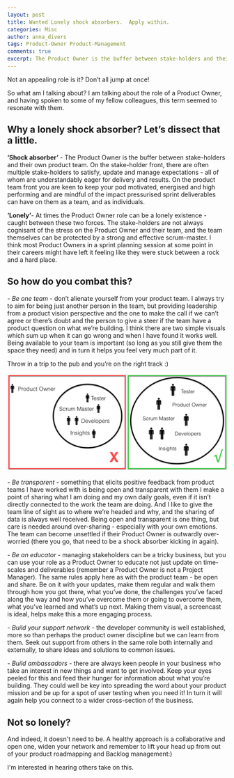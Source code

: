 ```yaml
---
layout: post
title: Wanted Lonely shock absorbers.  Apply within.
categories: Misc
author: anna_divers
tags: Product-Owner Product-Management
comments: true
excerpt: The Product Owner is the buffer between stake-holders and their own product team. On the stake-holder front, there are often multiple stake-holders to satisfy, update and manage expectations - all of whom are understandably eager for delivery and results.
---
```


Not an appealing role is it?  Don’t all jump at once!

So what am I talking about?  I am talking about the role of a Product Owner, and having spoken to some of my fellow colleagues, this term seemed to resonate with them.

## Why a lonely shock absorber? Let’s dissect that a little.

**‘Shock absorber’** - The Product Owner is the buffer between stake-holders and their own product team.  On the stake-holder front, there are often multiple stake-holders to satisfy, update and manage expectations - all of whom are understandably eager for delivery and results.   On the product team front you are keen to keep your pod motivated, energised and high performing and are mindful of the impact pressurised sprint deliverables can have on them as a team, and as individuals.

**‘Lonely’**- At times the Product Owner role can be a lonely existence - caught between these two forces.  The stake-holders are not always cognisant of the stress on the Product Owner and their team, and the team themselves can be protected by a strong and effective scrum-master.  I think most Product Owners in a sprint planning session at some point in their careers might have left it feeling like they were stuck between a rock and a hard place.

## So how do you combat this?

_- Be one team_ - don’t alienate yourself from your product team.  I always try to aim for being just another person in the team, but providing leadership from a product vision perspective and the one to make the call if we can’t agree or there’s doubt and the person to give a steer if the team have a product question on what we’re building.   I think there are two simple visuals which sum up when it can go wrong and when I have found it works well.   Being available to your team is important (so long as you still give them the space they need) and in turn it helps you feel very much part of it.

Throw in a trip to the pub and you’re on the right track :)

![Lonely shock absorber](/assets/img/lonely_shock_absorber.png)

_- Be transparent_ - something that elicits positive feedback from product teams I have worked with is being open and transparent with them I make a point of sharing what I am doing and my own daily goals, even if it isn’t directly connected to the work the team are doing.  And I like to give the team line of sight as to where we’re headed and why, and the sharing of data is always well received.  Being open and transparent is one thing, but care is needed around over-sharing - especially with your own emotions.  The team can become unsettled if their Product Owner is outwardly over-worried (there you go, that need to be a shock absorber kicking in again).

_- Be an educator_ - managing stakeholders can be a tricky business, but you can use your role as a Product Owner to educate not just update on time-scales and deliverables (remember a Product Owner is not a Project Manager).  The same rules apply here as with the product team - be open and share.  Be on it with your updates, make them regular and walk them through how you got there, what you’ve done, the challenges you’ve faced along the way and how you’ve overcome them or going to overcome them, what you’ve learned and what’s up next.  Making them visual, a screencast is ideal, helps make this a more engaging process.

_- Build your support network_ - the developer community is well established, more so than perhaps the product owner discipline but we can learn from them.  Seek out support from others in the same role both internally and externally, to share ideas and solutions to common issues.

_- Build ambassadors_ - there are always keen people in your business who take an interest in new things and want to get involved.  Keep your eyes peeled for this and feed their hunger for information about what you’re building.  They could well be key into spreading the word about your product mission and be up for a spot of user testing when you need it!  In turn it will again help you connect to a wider cross-section of the business.

## Not so lonely?

And indeed, it doesn't need to be.  A healthy approach is a collaborative and open one, widen your network and remember to lift your head up from out of your product roadmapping and Backlog management:)

I'm interested in hearing others take on this.
